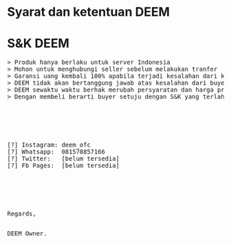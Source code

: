 # Syarat dan ketentuan DEEM
<h1>S&K DEEM</h1>
<pre>
> Produk hanya berlaku untuk server Indonesia
> Mohon untuk menghubungi seller sebelum melakukan tranfer
> Garansi uang kembali 100% apabila terjadi kesalahan dari kami dengan maksimal penaguhan 1x24 Jam
> DEEM tidak akan bertanggung jawab atas kesalahan dari buyer, seperti: kesalahan penulisan id dan server, kesalahan transfer ke luar dari rekening yang telah di tetapkan DEEM, dll
> DEEM sewaktu waktu berhak merubah persyaratan dan harga produk tanpa pemberitahuan sebelumnya
> Dengan membeli berarti buyer setuju dengan S&K yang terlah ditetapkan, Harap mematuhi aturan hukum yang berlaku
</br>
</br>
</br>
[?] Instagram: deem_ofc
[?] Whatsapp:  081578857166
[?] Twitter:   [belum tersedia]
[?] Fb Pages:  [belum tersedia]
</br>
</br>
</br>
Regards,

DEEM Owner.
</pre>
